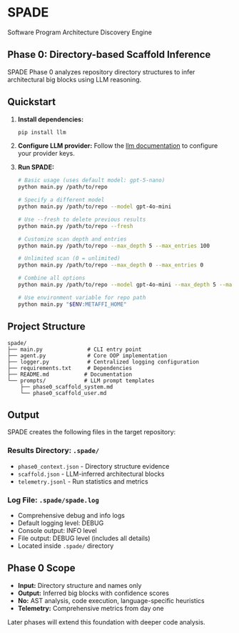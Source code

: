# SPADE

Software Program Architecture Discovery Engine

## Phase 0: Directory-based Scaffold Inference

SPADE Phase 0 analyzes repository directory structures to infer architectural big blocks using LLM reasoning.

## Quickstart

1. **Install dependencies:**
   ```bash
   pip install llm
   ```

2. **Configure LLM provider:**
   Follow the [llm documentation](https://github.com/simonw/llm) to configure your provider keys.

4. **Run SPADE:**
   ```bash
   # Basic usage (uses default model: gpt-5-nano)
   python main.py /path/to/repo
   
   # Specify a different model
   python main.py /path/to/repo --model gpt-4o-mini
   
   # Use --fresh to delete previous results
   python main.py /path/to/repo --fresh
   
   # Customize scan depth and entries
   python main.py /path/to/repo --max_depth 5 --max_entries 100
   
   # Unlimited scan (0 = unlimited)
   python main.py /path/to/repo --max_depth 0 --max_entries 0
   
   # Combine all options
   python main.py /path/to/repo --model gpt-4o-mini --max_depth 5 --max_entries 100 --fresh
   
   # Use environment variable for repo path
   python main.py "$ENV:METAFFI_HOME"
   ```

## Project Structure

```
spade/
├── main.py              # CLI entry point
├── agent.py             # Core OOP implementation
├── logger.py            # Centralized logging configuration
├── requirements.txt     # Dependencies
├── README.md           # Documentation
└── prompts/            # LLM prompt templates
    ├── phase0_scaffold_system.md
    └── phase0_scaffold_user.md
```

## Output

SPADE creates the following files in the target repository:

### Results Directory: `.spade/`
- `phase0_context.json` - Directory structure evidence
- `scaffold.json` - LLM-inferred architectural blocks  
- `telemetry.jsonl` - Run statistics and metrics

### Log File: `.spade/spade.log`
- Comprehensive debug and info logs
- Default logging level: DEBUG
- Console output: INFO level
- File output: DEBUG level (includes all details)
- Located inside `.spade/` directory

## Phase 0 Scope

- **Input:** Directory structure and names only
- **Output:** Inferred big blocks with confidence scores
- **No:** AST analysis, code execution, language-specific heuristics
- **Telemetry:** Comprehensive metrics from day one

Later phases will extend this foundation with deeper code analysis.
